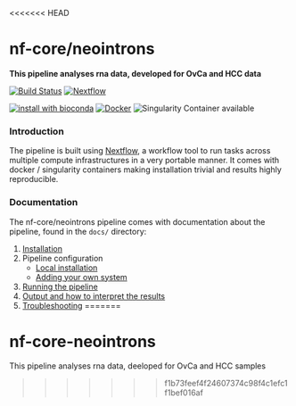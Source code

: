 <<<<<<< HEAD
# nf-core/neointrons
**This pipeline analyses rna data, developed for OvCa and HCC data**

[![Build Status](https://travis-ci.org/nf-core/neointrons.svg?branch=master)](https://travis-ci.org/nf-core/neointrons)
[![Nextflow](https://img.shields.io/badge/nextflow-%E2%89%A50.32.0-brightgreen.svg)](https://www.nextflow.io/)

[![install with bioconda](https://img.shields.io/badge/install%20with-bioconda-brightgreen.svg)](http://bioconda.github.io/)
[![Docker](https://img.shields.io/docker/automated/nfcore/neointrons.svg)](https://hub.docker.com/r/nfcore/neointrons)
![Singularity Container available](
https://img.shields.io/badge/singularity-available-7E4C74.svg)

### Introduction
The pipeline is built using [Nextflow](https://www.nextflow.io), a workflow tool to run tasks across multiple compute infrastructures in a very portable manner. It comes with docker / singularity containers making installation trivial and results highly reproducible.


### Documentation
The nf-core/neointrons pipeline comes with documentation about the pipeline, found in the `docs/` directory:

1. [Installation](docs/installation.md)
2. Pipeline configuration
    * [Local installation](docs/configuration/local.md)
    * [Adding your own system](docs/configuration/adding_your_own.md)
3. [Running the pipeline](docs/usage.md)
4. [Output and how to interpret the results](docs/output.md)
5. [Troubleshooting](docs/troubleshooting.md)
=======
# nf-core-neointrons
This pipeline analyses rna data, deeloped for OvCa and HCC samples
>>>>>>> f1b73feef4f24607374c98f4c1efc1f1bef016af
